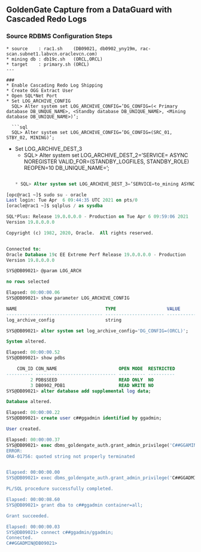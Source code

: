 ## GoldenGate Capture from a DataGuard with Cascaded Redo Logs
### Source RDBMS Configuration Steps

```
* source    : rac1.sh    (DB09021, db0902_yny19m, rac-scan.subnet1.labvcn.oraclevcn.com) 
* mining db : db19c.sh   (ORCL,ORCL)
* target    : primary.sh (ORCL) 
---

### 
* Enable Cascading Redo Log Shipping
* Create OGG Extract User
* Open SQL*Net Port
* Set LOG_ARCHIVE_CONFIG
  SQL> Alter system set LOG_ARCHIVE_CONFIG=’DG_CONFIG=(< Primary database DB_UNQUE_NAME>, <Standby database DB_UNIQUE_NAME>, <Mining database DB_UNIQUE_NAME>)’;
  
  ```sql
  SQL> Alter system set LOG_ARCHIVE_CONFIG=’DG_CONFIG=(SRC_01, STBY_02, MINING)’;
  ```
* Set LOG_ARCHIVE_DEST_3
  * SQL> Alter system set LOG_ARCHIVE_DEST_2=’SERVICE=<connect string for the mining database> ASYNC NOREGISTER VALID_FOR=(STANDBY_LOGFILES, STANDBY_ROLE) REOPEN=10 DB_UNIQUE_NAME=<db unique name of the mining server>’;
  ```sql
  
  * SQL> Alter system set LOG_ARCHIVE_DEST_3=’SERVICE=to_mining ASYNC NOREGISTER VALID_FOR=(STANDBY_LOGFILES, STANDBY_ROLE) REOPEN=10 DB_UNIQUE_NAME=mining’;
  ```
```sql
[opc@rac1 ~]$ sudo su - oracle
Last login: Tue Apr  6 09:44:35 UTC 2021 on pts/0
[oracle@rac1 ~]$ sqlplus / as sysdba

SQL*Plus: Release 19.0.0.0.0 - Production on Tue Apr 6 09:59:06 2021
Version 19.8.0.0.0

Copyright (c) 1982, 2020, Oracle.  All rights reserved.


Connected to:
Oracle Database 19c EE Extreme Perf Release 19.0.0.0.0 - Production
Version 19.8.0.0.0

SYS@DB09021> @param LOG_ARCH

no rows selected

Elapsed: 00:00:00.06
SYS@DB09021> show parameter LOG_ARCHIVE_CONFIG

NAME                                 TYPE                   VALUE
------------------------------------ ---------------------- ------------------------------
log_archive_config                   string

SYS@DB09021> alter system set log_archive_config='DG_CONFIG=(ORCL)';

System altered.

Elapsed: 00:00:00.52
SYS@DB09021> show pdbs

    CON_ID CON_NAME                       OPEN MODE  RESTRICTED
---------- ------------------------------ ---------- ----------
         2 PDB$SEED                       READ ONLY  NO
         3 DB0902_PDB1                    READ WRITE NO
SYS@DB09021> alter database add supplemental log data;

Database altered.

Elapsed: 00:00:00.22
SYS@DB09021> create user c##ggadmin identified by ggadmin;

User created.

Elapsed: 00:00:00.37
SYS@DB09021> exec dbms_goldengate_auth.grant_admin_privilege('C##GGAMIN, container='ALL');
ERROR:
ORA-01756: quoted string not properly terminated


Elapsed: 00:00:00.00
SYS@DB09021> exec dbms_goldengate_auth.grant_admin_privilege('C##GGADMIN',container=>'ALL');

PL/SQL procedure successfully completed.

Elapsed: 00:00:08.60
SYS@DB09021> grant dba to c##ggadmin container=all;

Grant succeeded.

Elapsed: 00:00:00.03
SYS@DB09021> connect c##ggadmin/ggadmin;
Connected.
C##GGADMIN@DB09021>

```
